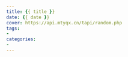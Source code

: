 ```yaml
---
title: {{ title }}
date: {{ date }}
cover: https://api.mtyqx.cn/tapi/random.php
tags: 
- 
categories:  
-
---
```

